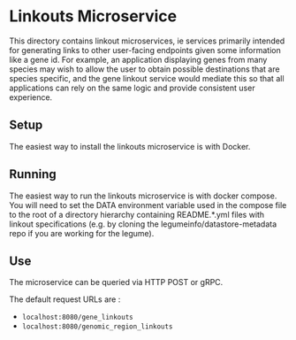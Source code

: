 # Linkouts Microservice

This directory contains linkout microservices, ie services primarily intended for generating links to other user-facing endpoints given some information like a gene id. For example, an application displaying genes from many species may wish to allow the user to obtain possible destinations that are species specific, and the gene linkout service would mediate this so that all applications can rely on the same logic and provide consistent user experience. 

## Setup

The easiest way to install the linkouts microservice is with Docker.

## Running

The easiest way to run the linkouts microservice is with docker compose. You will need to set the DATA environment variable used in the compose file to the root of a directory hierarchy containing README.\*.yml files with linkout specifications (e.g. by cloning the legumeinfo/datastore-metadata repo if you are working for the legume).

## Use

The microservice can be queried via HTTP POST or gRPC.

The default request URLs are :
- `localhost:8080/gene_linkouts`
- `localhost:8080/genomic_region_linkouts`
